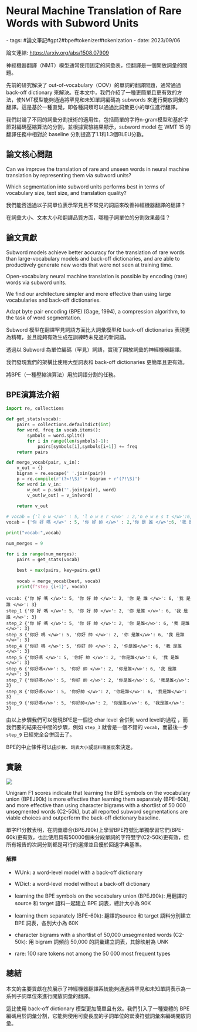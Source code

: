 # Neural Machine Translation of Rare Words with Subword Units

<document-info>
- tags: #論文筆記#gpt2#bpe#tokenizer#tokenization
- date: 2023/09/06
</document-info>

論文連結: https://arxiv.org/abs/1508.07909


神經機器翻譯（NMT）模型通常使用固定的詞彙表，但翻譯是一個開放詞彙的問題。

先前的研究解決了 out-of-vocabulary（OOV）的單詞的翻譯問題，通常通過 back-off dictionary 來解決。在本文中，我們介紹了一種更簡單且更有效的方法，使NMT模型能夠通過將罕見和未知單詞編碼為 subwords 來進行開放詞彙的翻譯。這是基於一種直覺，即各種詞類可以通過比詞彙更小的單位進行翻譯。

我們討論了不同的詞彙分割技術的適用性，包括簡單的字符n-gram模型和基於字節對編碼壓縮算法的分割，並根據實驗結果顯示，subword model 在 WMT 15 的翻譯任務中相對於 baseline 分別提高了1.1和1.3個BLEU分數。

## 論文核心問題
Can we improve the translation of rare and unseen words in neural machine translation by representing them via subword units?

Which segmentation into subword units performs best in terms of vocabulary size, text size, and translation quality?

我們能否透過以子詞單位表示罕見且不常見的詞語來改善神經機器翻譯的翻譯？

在詞彙大小、文本大小和翻譯品質方面，哪種子詞單位的分割效果最佳？

## 論文貢獻
Subword models achieve better accuracy for the translation of rare words than large-vocabulary models and back-off dictionaries, and are able to productively generate new words that were not seen at training time.

Open-vocabulary neural machine translation is possible by encoding (rare) words via subword units.

We find our architecture simpler and more effective than using large vocabularies and back-off dictionaries.

Adapt byte pair encoding (BPE) (Gage, 1994), a compression algorithm, to the task of word segmentation.

Subword 模型在翻譯罕見詞語方面比大詞彙模型和 back-off dictionaries 表現更為精確，並且能夠有效生成在訓練時未見過的新詞語。

透過以 Subword 為單位編碼（罕見）詞語，實現了開放詞彙的神經機器翻譯。

我們發現我們的架構比使用大型詞表和 back-off dictionaries 更簡單且更有效。

將BPE（一種壓縮演算法）用於詞語分割的任務。

## BPE演算法介紹
```python
import re, collections

def get_stats(vocab):
    pairs = collections.defaultdict(int)
    for word, freq in vocab.items():
        symbols = word.split()
        for i in range(len(symbols)-1):
            pairs[symbols[i],symbols[i+1]] += freq
    return pairs

def merge_vocab(pair, v_in):
    v_out = {}
    bigram = re.escape(' '.join(pair))
    p = re.compile(r'(?<!\S)' + bigram + r'(?!\S)')
    for word in v_in:
        w_out = p.sub(''.join(pair), word)
        v_out[w_out] = v_in[word]
   
    return v_out

# vocab = {'l o w </w>' : 5, 'l o w e r </w>' : 2,'n e w e s t </w>':6, 'w i d e s t </w>':3}
vocab = {'你 好 嗎 </w>' : 5, '你 好 帥 </w>' : 2,'你 是 誰 </w>':6, '我 是 誰 </w>':3}

print("vocab:",vocab)

num_merges = 9

for i in range(num_merges):
    pairs = get_stats(vocab)
    
    best = max(pairs, key=pairs.get)
    
    vocab = merge_vocab(best, vocab)
    print(f"step_{i+1}", vocab)
```
```
vocab: {'你 好 嗎 </w>': 5, '你 好 帥 </w>': 2, '你 是 誰 </w>': 6, '我 是 誰 </w>': 3}
step_1 {'你 好 嗎 </w>': 5, '你 好 帥 </w>': 2, '你 是誰 </w>': 6, '我 是誰 </w>': 3}
step_2 {'你 好 嗎 </w>': 5, '你 好 帥 </w>': 2, '你 是誰</w>': 6, '我 是誰</w>': 3}
step_3 {'你好 嗎 </w>': 5, '你好 帥 </w>': 2, '你 是誰</w>': 6, '我 是誰</w>': 3}
step_4 {'你好 嗎 </w>': 5, '你好 帥 </w>': 2, '你是誰</w>': 6, '我 是誰</w>': 3}
step_5 {'你好嗎 </w>': 5, '你好 帥 </w>': 2, '你是誰</w>': 6, '我 是誰</w>': 3}
step_6 {'你好嗎</w>': 5, '你好 帥 </w>': 2, '你是誰</w>': 6, '我 是誰</w>': 3}
step_7 {'你好嗎</w>': 5, '你好 帥 </w>': 2, '你是誰</w>': 6, '我是誰</w>': 3}
step_8 {'你好嗎</w>': 5, '你好帥 </w>': 2, '你是誰</w>': 6, '我是誰</w>': 3}
step_9 {'你好嗎</w>': 5, '你好帥</w>': 2, '你是誰</w>': 6, '我是誰</w>': 3}
```

由以上步驟我們可以發現BPE是一個從 char level 合併到 word level的過程 ，而我們要的結果在中間的步驟，例如 `step_3` 就會是一個不錯的 `vocab`，而最後一步 `step_9` 已經完全合併回去了。

BPE的中止條件可以由`步數`、`詞表大小`或`語料覆蓋度`來決定。

## 實驗

![](./exp.png)

Unigram F1 scores indicate that learning the BPE symbols on the vocabulary union (BPEJ90k) is more effective than learning them separately (BPE-60k), and more effective than using character bigrams with a shortlist of 50 000 unsegmented words (C2-50k), but all reported subword segmentations are viable choices and outperform the back-off dictionary baseline.

單字F1分數表明，在詞彙聯合(BPEJ90k)上學習BPE符號比單獨學習它們(BPE-60k)更有效，也比使用具有50000個未分段單詞的字符雙字(C2-50k)更有效，但所有報告的次詞分割都是可行的選擇並且優於回退字典基準。

#### 解釋
- WUnk: a word-level model with a back-off dictionary

- WDict: a word-level model without a back-off dictionary

- learning the BPE symbols on the vocabulary union (BPEJ90k): 用翻譯的source 和 target 語料一起建立 BPE 詞表，總計大小為 90K

- learning them separately (BPE-60k): 翻譯的source 和 target 語料分別建立 BPE 詞表，各別大小為 60K

- character bigrams with a shortlist of 50,000 unsegmented words (C2-50k): 用 bigram 詞頻前 50,000 的詞彙建立詞表，其餘映射為 UNK

- rare: 100 rare tokens not among the 50 000 most frequent types

    
## 總結
本文的主要貢獻在於展示了神經機器翻譯系統能夠通過將罕見和未知單詞表示為一系列子詞單位來進行開放詞彙的翻譯。

這比使用 back-off dictionary 模型更加簡單且有效。我們引入了一種變體的 BPE 編碼用於詞彙分割，它能夠使用可變長度的子詞單位的緊湊符號詞彙來編碼開放詞彙。